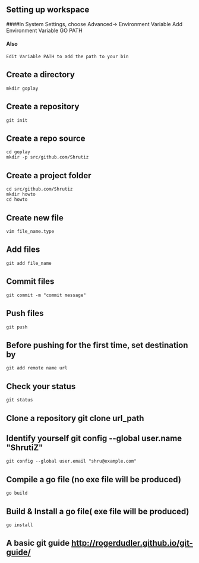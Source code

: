 ## Setting up workspace
####In System Settings, choose Advanced-> Environment Variable
	Add Environment Variable GO PATH
#### Also
	Edit Variable PATH to add the path to your bin 
## Create a directory
	mkdir goplay
## Create a repository
	git init
## Create a repo source
	cd goplay
	mkdir -p src/github.com/Shrutiz
## Create a project folder
	cd src/github.com/Shrutiz
	mkdir howto
	cd howto
## Create new file
	vim file_name.type
## Add files
	git add file_name
## Commit files
	git commit -m "commit message"
## Push files
	git push
## Before pushing for the first time, set destination by
	git add remote name url
## Check your status
	git status
## Clone a repository									git clone url_path
## Identify yourself									git config --global user.name "ShrutiZ"
	git config --global user.email "shru@example.com"
## Compile a go file (no exe file will be produced) 
	go build
## Build & Install a go file( exe file will be produced)
	go install
## A basic git guide									http://rogerdudler.github.io/git-guide/
